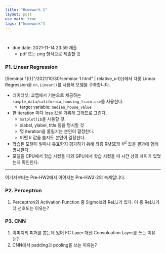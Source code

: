 ```yaml
---
title: "Homework 1"
layout: post
use_math: true
tags: ["homework"]
---
```


<br/>

- due date: 2021-11-14 23:59 제출
  - pdf 또는 png 형식으로 제출할 것

### P1. Linear Regression

[Seminar 1]({{"/2021/10/30/seminar-1.html" | relative_url}})에서 다룬 Linear Regression을 `nn.Linear()`를 사용해 모델을 구축합니다.

- 데이터셋: 코랩에서 기본으로 제공하는 `sample_data/california_housing_train.csv`를 사용한다.
  - target variable: `median_house_value`
- 한 iteration 마다 loss 값을 기록해 그래프로 그린다. 
  - `matplotlib`을 사용할 것.
  - xlabel, ylabel, title 등을 명시할 것
  - 몇 iteration을 돌릴지는 본인이 결정한다.
  - 어떤 lr 값을 쓸지도 본인이 결정한다.
- 학습된 모델이 얼마나 유효한지 평가하기 위해 최종 RMSE와 $R^2$ 값을 결과에 함께 명시한다.
- 모델을 CPU에서 학습 시켰을 때와 GPU에서 학습 시켰을 때 시간 상의 차이가 있었는지 확인한다.

<hr/>

여기서부터는 Pre-HW2에서 이어지는 Pre-HW2-2의 숙제입니다.

### P2. Perceptron

1. Perceptron의 Activation Function 중 Sigmoid와 ReLU가 있다. 이 중 ReLU가 더 선호되는 이유는?

### P3. CNN

1. 이미지의 피쳐를 뽑는데 있어 FC Layer 대신 Convoluation Layer를 쓰는 이유는?
2. CNN에서 padding과 pooling을 쓰는 이유는?




